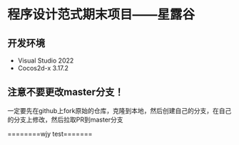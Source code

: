 # 程序设计范式期末项目——星露谷

## 开发环境
- Visual Studio 2022
- Cocos2d-x 3.17.2

##  注意不要更改master分支！

一定要先在github上fork原始的仓库，克隆到本地，然后创建自己的分支，在自己的分支上修改，然后拉取PR到master分支

========wjy test=======